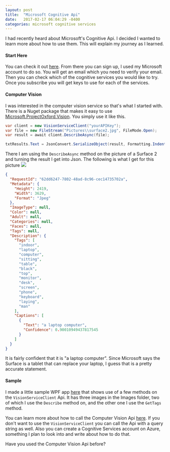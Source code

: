 ```yaml
---
layout: post
title:  "Microsoft Cognitive Api"
date:   2017-02-17 06:04:29 -0400
categories: microsoft cognitive services
---
```

I had recently heard about Microsoft's Cognitive Api. I decided I wanted to learn more about how to use them. This will explain my journey as I learned.

#### Start Here
You can check it out [here](https://www.microsoft.com/cognitive-services/en-us/). From there you can sign up, I used my Microsoft account to do so. You will get an email which you need to verify your email. Then you can check which of the cognitive services you would like to try. Once you subscribe you will get keys to use for each of the services.

#### Computer Vision
I was interested in the computer vision service so that's what I started with. There is a Nuget package that makes it easy to use [Microsoft.ProjectOxford.Vision](https://www.nuget.org/packages/Microsoft.ProjectOxford.Vision/). You simply use it like this.

```csharp
var client = new VisionServiceClient("yourAPIKey");
var file = new FileStream("Pictures\\surface2.jpg", FileMode.Open);
var result = await client.DescribeAsync(file);

txtResults.Text = JsonConvert.SerializeObject(result, Formatting.Indented);

```
There I am using the `DescribeAsync` method on the picture of a Surface 2 and turning the result I get into Json. The following is what I get for this picture 
![](https://www.jweiler.com/content/images/2017/02/surface2.JPG)
```json
{
  "RequestId": "62dd6247-7802-48ad-8c96-cec14735702a",
  "Metadata": {
    "Height": 2419,
    "Width": 3629,
    "Format": "Jpeg"
  },
  "ImageType": null,
  "Color": null,
  "Adult": null,
  "Categories": null,
  "Faces": null,
  "Tags": null,
  "Description": {
    "Tags": [
      "indoor",
      "laptop",
      "computer",
      "sitting",
      "table",
      "black",
      "top",
      "monitor",
      "desk",
      "screen",
      "phone",
      "keyboard",
      "laying",
      "man"
    ],
    "Captions": [
      {
        "Text": "a laptop computer",
        "Confidence": 0.90010949437817545
      }
    ]
  }
}
```
It is fairly confident that it is "a laptop computer". Since Microsoft says the Surface is a tablet that can replace your laptop, I guess that is a pretty accurate statement.

#### Sample
I made a little sample WPF app [here](https://github.com/jsweiler/ComputerVision) that shows use of a few methods on the `VisionServiceClient` Api. It has three images in the Images folder, two of which I use the `Describe` method on, and the other one I use the `GetTags` method.

You can learn more about how to call the Computer Vision Api [here](https://www.microsoft.com/cognitive-services/en-us/Computer-Vision-API/documentation/vision-api-how-to-topics/HowToCallVisionAPI). If you don't want to use the `VisionServiceClient` you can call the Api with a query string as well. Also you can create a Cognitive Services account on Azure, something I plan to look into and write about how to do that.

Have you used the Computer Vision Api before?
